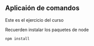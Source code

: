 ## Aplicaión de comandos

Este es el ejercicio del curso

Recuerden instalar los paquetes de node

```
npm install
```